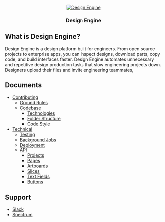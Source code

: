 <div align="center">

  [![Design Engine](https://res-4.cloudinary.com/crunchbase-production/image/upload/c_lpad,h_120,w_120,f_auto,b_white,q_auto:eco/cws7pwk5usxwc5rwqyvl)](http://earlyaccess.designengine.ai/)

  ### Design Engine

</div>

## What is Design Engine?

Design Engine is a design platform built for engineers. From open source projects to enterprise apps, you can inspect designs, download parts, copy code, and build interfaces faster. Design Engine automates unnecessary and repetitive design production tasks that slow engineering projects down. Designers upload their files and invite engineering teammates, 

## Documents

- [Contributing](#contributing)
  - [Ground Rules](#ground-rules)
  - [Codebase](#codebase)
    - [Technologies](#technologies)
    - [Folder Structure](#folder-structure)
    - [Code Style](#code-style)
- [Technical](docs/)
  - [Testing](docs/testing/intro.md)
  - [Background Jobs](docs/workers/background-jobs.md)
  - [Deployment](docs/deployments.md)
  - [API](docs/backend/api/)
    - [Projects](docs/backend/api/fragments.md)
    - [Pages](docs/backend/api/pagination.md)
    - [Artboards](docs/backend/api/testing.md)
    - [Slices](docs/backend/api/tips-and-tricks.md)
    - [Text Fields](docs/backend/api/tips-and-tricks.md)
    - [Buttons](docs/backend/api/tips-and-tricks.md)

## Support

- [Slack](https://join.slack.com/t/designengineai/shared_invite/enQtMzE5ODE0MTA0MzA5LWM2NzcwNTRiNjQzMTAyYTEyNjQ1MjE5NmExNDM1MzAyNWZjMTA0ZWIwNTdmZjYyMjc2M2ExNjAyYWFhZDliMzA)
- [Spectrum](https://spectrum.chat/designengine)
